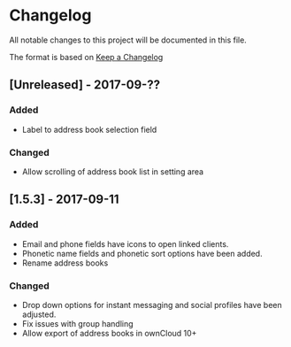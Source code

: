 # Changelog
All notable changes to this project will be documented in this file.

The format is based on [Keep a Changelog](http://keepachangelog.com/en/1.0.0/)

## [Unreleased] - 2017-09-??
### Added
- Label to address book selection field

### Changed
- Allow scrolling of address book list in setting area


## [1.5.3] - 2017-09-11
### Added
- Email and phone fields have icons to open linked clients.
- Phonetic name fields and phonetic sort options have been added.
- Rename address books

### Changed
- Drop down options for instant messaging and social profiles have been adjusted.
- Fix issues with group handling
- Allow export of address books in ownCloud 10+
